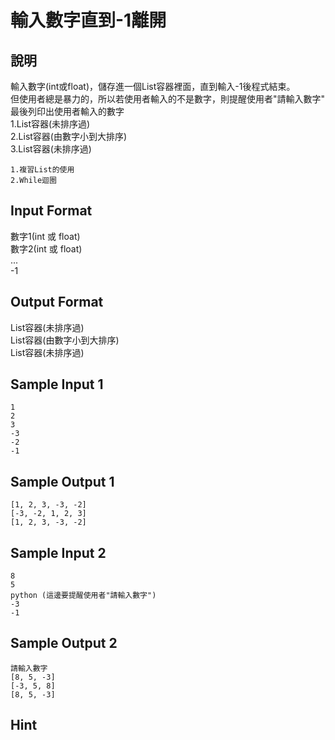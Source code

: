 # 輸入數字直到-1離開 #

## 說明 ##

輸入數字(int或float)，儲存進一個List容器裡面，直到輸入-1後程式結束。<br>
但使用者總是暴力的，所以若使用者輸入的不是數字，則提醒使用者"請輸入數字"<br>
最後列印出使用者輸入的數字<br>
1.List容器(未排序過)<br>
2.List容器(由數字小到大排序)<br>
3.List容器(未排序過)<br>

```
1.複習List的使用
2.While迴圈
```


## Input Format ##

數字1(int 或 float)<br>
數字2(int 或 float)<br>
...<br>
-1<br>

## Output Format ##

List容器(未排序過)<br>
List容器(由數字小到大排序)<br>
List容器(未排序過)<br>


## Sample Input 1 ##
```
1
2
3
-3
-2
-1
```

## Sample Output 1 ##
```
[1, 2, 3, -3, -2]
[-3, -2, 1, 2, 3]
[1, 2, 3, -3, -2]
```
## Sample Input 2 ##
```
8
5
python (這邊要提醒使用者"請輸入數字")
-3
-1
```

## Sample Output 2 ##
```
請輸入數字
[8, 5, -3]
[-3, 5, 8]
[8, 5, -3]
```

## Hint ##

```


```
